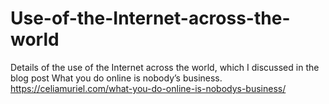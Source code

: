 # Use-of-the-Internet-across-the-world
Details of the use of the Internet across the world, which I discussed in the blog post What you do online is nobody’s business.
https://celiamuriel.com/what-you-do-online-is-nobodys-business/
